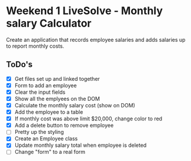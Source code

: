# Weekend 1 LiveSolve - Monthly salary Calculator

Create an application that records employee salaries and adds salaries up to report monthly costs.

## ToDo's
- [X] Get files set up and linked together
- [X] Form to add an employee
- [X] Clear the input fields
- [X] Show all the emplyees on the DOM
- [X] Calculate the monthly salary cost (show on DOM)
- [X] Add the employee to a table
- [X] If monthly cost was above limit $20,000, change color to red
- [X] Add a delete button to remove employee
- [ ] Pretty up the styling
- [X] Create an Employee class
- [X] Update monthly salary total when employee is deleted
- [ ] Change "form" to a real form